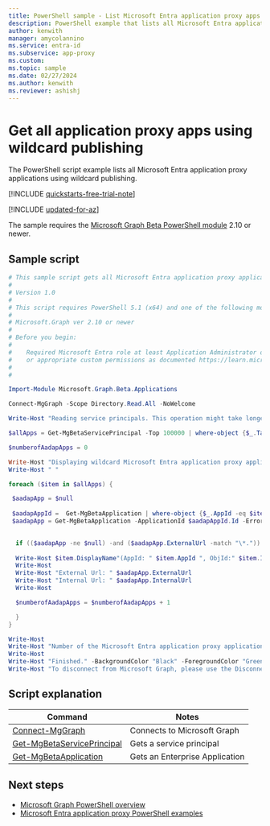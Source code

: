 ```yaml
---
title: PowerShell sample - List Microsoft Entra application proxy apps using wildcards
description: PowerShell example that lists all Microsoft Entra application proxy applications that are using wildcards.
author: kenwith
manager: amycolannino
ms.service: entra-id
ms.subservice: app-proxy
ms.custom: 
ms.topic: sample
ms.date: 02/27/2024
ms.author: kenwith
ms.reviewer: ashishj
---
```


# Get all application proxy apps using wildcard publishing

The PowerShell script example lists all Microsoft Entra application proxy applications using wildcard publishing.

[!INCLUDE [quickstarts-free-trial-note](~/includes/azure-docs-pr/quickstarts-free-trial-note.md)]

[!INCLUDE [updated-for-az](~/includes/azure-docs-pr/updated-for-az.md)]

The sample requires the [Microsoft Graph Beta PowerShell module](/powershell/microsoftgraph/installation) 2.10 or newer.

## Sample script

```powershell
# This sample script gets all Microsoft Entra application proxy application wildcard published apps.
#
# Version 1.0
#
# This script requires PowerShell 5.1 (x64) and one of the following modules:
#
# Microsoft.Graph ver 2.10 or newer
#
# Before you begin:
#    
#    Required Microsoft Entra role at least Application Administrator or Application Developer 
#    or appropriate custom permissions as documented https://learn.microsoft.com/en-us/azure/active-directory/roles/custom-enterprise-app-permissions
#
# 

Import-Module Microsoft.Graph.Beta.Applications

Connect-MgGraph -Scope Directory.Read.All -NoWelcome

Write-Host "Reading service principals. This operation might take longer..." -BackgroundColor "Black" -ForegroundColor "Green"

$allApps = Get-MgBetaServicePrincipal -Top 100000 | where-object {$_.Tags -Contains "WindowsAzureActiveDirectoryOnPremApp"}

$numberofAadapApps = 0

Write-Host "Displaying wildcard Microsoft Entra application proxy applications..." -BackgroundColor "Black" -ForegroundColor "Green"
Write-Host " "

foreach ($item in $allApps) {

 $aadapApp = $null
 
 $aadapAppId =  Get-MgBetaApplication | where-object {$_.AppId -eq $item.AppId}
 $aadapApp = Get-MgBetaApplication -ApplicationId $aadapAppId.Id -ErrorAction SilentlyContinue -select OnPremisesPublishing | select OnPremisesPublishing -expand OnPremisesPublishing 
 

  if (($aadapApp -ne $null) -and ($aadapApp.ExternalUrl -match "\*.")) {
   
  Write-Host $item.DisplayName"(AppId: " $item.AppId ", ObjId:" $item.Id")"
  Write-Host
  Write-Host "External Url: " $aadapApp.ExternalUrl
  Write-Host "Internal Url: " $aadapApp.InternalUrl
  Write-Host

  $numberofAadapApps = $numberofAadapApps + 1      

  }
}

Write-Host
Write-Host "Number of the Microsoft Entra application proxy applications: " $numberofAadapApps
Write-Host
Write-Host "Finished." -BackgroundColor "Black" -ForegroundColor "Green"
Write-Host "To disconnect from Microsoft Graph, please use the Disconnect-MgGraph cmdlet."
```

## Script explanation

| Command | Notes |
|---|---|
|[Connect-MgGraph](/powershell/module/microsoft.graph.authentication/connect-mggraph)| Connects to Microsoft Graph|
|[Get-MgBetaServicePrincipal](/powershell/module/microsoft.graph.applications/get-mgserviceprincipal)| Gets a service principal|
|[Get-MgBetaApplication](/powershell/module/microsoft.graph.beta.applications/get-mgbetaapplication)| Gets an Enterprise Application|

## Next steps

- [Microsoft Graph PowerShell overview](/powershell/microsoftgraph/overview)
- [Microsoft Entra application proxy PowerShell examples](../application-proxy-powershell-samples.md)
